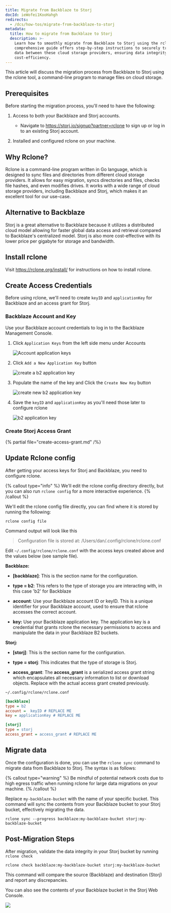 ```yaml
---
title: Migrate from Backblaze to Storj
docId: ieWofei1KooHahgh
redirects:
  - /dcs/how-tos/migrate-from-backblaze-to-storj
metadata:
  title: How to migrate from Backblaze to Storj
  description: >-
    Learn how to smoothly migrate from Backblaze to Storj using the rclone tool. Our
    comprehensive guide offers step-by-step instructions to securely transfer your
    data between these cloud storage providers, ensuring data integrity and
    cost-efficiency.
---
```


This article will discuss the migration process from Backblaze to Storj using the rclone tool, a command-line program to manage files on cloud storage.

## Prerequisites

Before starting the migration process, you'll need to have the following:

1.  Access to both your Backblaze and Storj accounts.

    - Navigate to <https://storj.io/signup?partner=rclone> to sign up or log in to an existing Storj account.

2.  Installed and configured rclone on your machine.

## Why Rclone?

Rclone is a command-line program written in Go language, which is designed to sync files and directories from different cloud storage providers. It allows for easy migration, syncs directories and files, checks file hashes, and even modifies drives. It works with a wide range of cloud storage providers, including Backblaze and Storj, which makes it an excellent tool for our use-case.

## Alternative to Backblaze

Storj is a great alternative to Backblaze because it utilizes a distributed cloud model allowing for faster global data access and retrieval compared to Backblaze's centralized model. Storj is also more cost-effective with its lower price per gigabyte for storage and bandwidth.

## Install rclone

Visit <https://rclone.org/install/> for instructions on how to install rclone.

## Create Access Credentials

Before using rclone, we'll need to create `keyID` and `applicationKey` for Backblaze and an access grant for Storj.

### Backblaze Account and Key

Use your Backblaze account credentials to log in to the Backblaze Management Console.

1.  Click `Application Keys` from the left side menu under Accounts

    ![Account application keys](https://link.storjshare.io/raw/jua7rls6hkx5556qfcmhrqed2tfa/docs/images/b2_application_keys.png)

1.  Click `Add a New Application Key` button

    ![create a b2 application key](https://link.storjshare.io/raw/jua7rls6hkx5556qfcmhrqed2tfa/docs/images/b2_new_application_key.png)

1.  Populate the name of the key and Click the `Create New Key` button

    ![create new b2 application key](https://link.storjshare.io/raw/jua7rls6hkx5556qfcmhrqed2tfa/docs/images/b2_add_application_key.png)

1.  Save the `keyID` and `applicationKey` as you'll need those later to configure rclone

    ![b2 application key](https://link.storjshare.io/raw/jua7rls6hkx5556qfcmhrqed2tfa/docs/images/b2_account_key.png)

### Create Storj Access Grant

{% partial file="create-access-grant.md" /%}

## Update Rclone config

After getting your access keys for Storj and Backblaze, you need to configure rclone.

{% callout type="info"  %}
We'll edit the rclone config directory directly, but you can also run `rclone config` for a more interactive experience.
{% /callout %}

We'll edit the rclone config file directly, you can find where it is stored by running the following:

```shell
rclone config file
```

Command output will look like this

> Configuration file is stored at:
> /Users/dan/.config/rclone/rclone.conf

Edit `~/.config/rclone/rclone.conf` with the access keys created above and the values below (see sample file).

**Backblaze:**

- **\[backblaze]**: This is the section name for the configuration.

- **type = b2**: This refers to the type of storage you are interacting with, in this case 'b2' for Backblaze

- **account**: Use your Backblaze account ID or keyID. This is a unique identifier for your Backblaze account, used to ensure that rclone accesses the correct account.

- **key:** Use your Backblaze application key. The application key is a credential that grants rclone the necessary permissions to access and manipulate the data in your Backblaze B2 buckets.

**Storj:**

- **\[storj]**: This is the section name for the configuration.

- **type = storj**: This indicates that the type of storage is Storj.

- **access_grant**: The **access_grant** is a serialized access grant string which encapsulates all necessary information to list or download objects. Replace with the actual access grant created previously.

`~/.config/rclone/rclone.conf`

```ini
[backblaze]
type = b2
account =  keyID # REPLACE ME
key = applicationKey # REPLACE ME

[storj]
type = storj
access_grant = access_grant # REPLACE ME
```

## Migrate data

Once the configuration is done, you can use the `rclone sync` command to migrate data from Backblaze to Storj. The syntax is as follows:

{% callout type="warning"  %}
Be mindful of potential network costs due to high egress traffic when running rclone for large data migrations on your machine.
{% /callout %}

Replace `my-backblaze-bucket` with the name of your specific bucket. This command will sync the contents from your Backblaze bucket to your Storj bucket, effectively migrating the data.

```shell
rclone sync --progress backblaze:my-backblaze-bucket storj:my-backblaze-bucket
```

## Post-Migration Steps

After migration, validate the data integrity in your Storj bucket by running `rclone check`

```shell
rclone check backblaze:my-backblaze-bucket storj:my-backblaze-bucket
```

This command will compare the source (Backblaze) and destination (Storj) and report any discrepancies.

You can also see the contents of your Backblaze bucket in the Storj Web Console.

![](https://link.storjshare.io/raw/jua7rls6hkx5556qfcmhrqed2tfa/docs/images/b2_bucket_on_storj.png)
